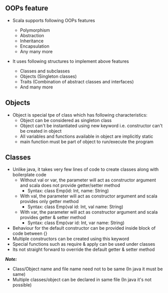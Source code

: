 ## OOPs feature

* Scala supports following OOPs features
  * Polymorphism
  * Abstraction
  * Inheritance
  * Encapsulation
  * Any many more
  
* It uses following structures to implement above features
  * Classes and subclasses
  * Objects (Singleton classes)
  * Traits (Combination of abstract classes and interfaces)
  * And many more
    
## Objects

* Object is special tpe of class which has following characteristics:
  * Object can be considered as singleton class
  * Object can't be instantiated using new keyword i.e. constructor can't be created in object
  * All variables and functions available in object are implicitly static
  * main function must be part of object to run/execute the program

## Classes

* Unlike java, it takes very few lines of code to create classes along with boilerplate code
  * Without val or var, the parameter will act as constructor argument and scala does not provide getter/setter method
    * Syntax: class Emp(id: Int, name: String)
  * With val, the parameter will act as constructor argument and scala provides only getter method
    * Syntax: class Emp(val id: Int, val name: String)
  * With var, the parameter will act as constructor argument and scala provides getter & setter method
    * Syntax: class Emp(var id: Int, var name: String)
* Behaviour for the default constructor can be provided inside block of code between {}
* Multiple constructors can be created using this keyword
* Special functions such as require & apply can be used under classes
* Its not straight forward to override the default getter & setter method

**_Note:_**
* Class/Object name and file name need not to be same (In java it must be same)
* Multiple classes/object can be declared in same file (In java it's not possible)
